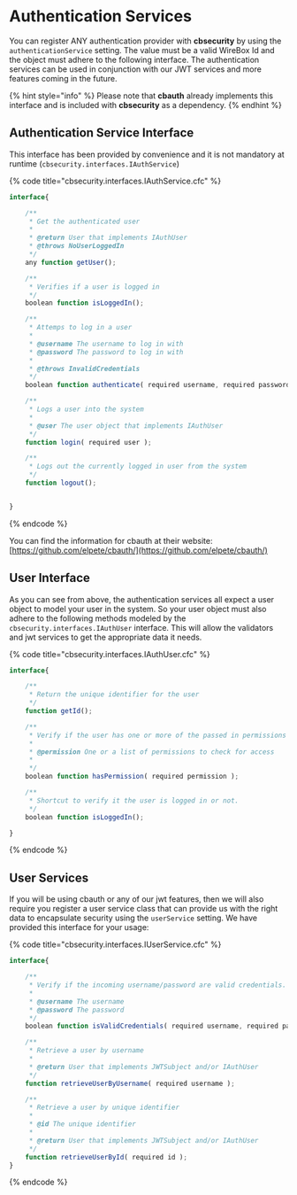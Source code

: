 # Authentication Services

You can register ANY authentication provider with **cbsecurity** by using the `authenticationService` setting. The value must be a valid WireBox Id and the object must adhere to the following interface. The authentication services can be used in conjunction with our JWT services and more features coming in the future.

{% hint style="info" %}
Please note that **cbauth** already implements this interface and is included with **cbsecurity** as a dependency.
{% endhint %}

## Authentication Service Interface

This interface has been provided by convenience and it is not mandatory at runtime \(`cbsecurity.interfaces.IAuthService`\)

{% code title="cbsecurity.interfaces.IAuthService.cfc" %}
```javascript
interface{

    /**
     * Get the authenticated user
     *
     * @return User that implements IAuthUser
     * @throws NoUserLoggedIn
     */
    any function getUser();

    /**
     * Verifies if a user is logged in
     */
    boolean function isLoggedIn();

    /**
     * Attemps to log in a user
     *
     * @username The username to log in with
     * @password The password to log in with
     *
     * @throws InvalidCredentials
     */
    boolean function authenticate( required username, required password );

    /**
     * Logs a user into the system
     *
     * @user The user object that implements IAuthUser
     */
    function login( required user );

    /**
     * Logs out the currently logged in user from the system
     */
    function logout();


}
```
{% endcode %}

You can find the information for cbauth at their website: [https://github.com/elpete/cbauth/](https://github.com/elpete/cbauth/)

## User Interface

As you can see from above, the authentication services all expect a user object to model your user in the system. So your user object must also adhere to the following methods modeled by the `cbsecurity.interfaces.IAuthUser` interface. This will allow the validators and jwt services to get the appropriate data it needs.

{% code title="cbsecurity.interfaces.IAuthUser.cfc" %}
```javascript
interface{

    /**
     * Return the unique identifier for the user
     */
    function getId();

    /**
     * Verify if the user has one or more of the passed in permissions
     *
     * @permission One or a list of permissions to check for access
     *
     */
    boolean function hasPermission( required permission );

    /**
     * Shortcut to verify it the user is logged in or not.
     */
    boolean function isLoggedIn();

}
```
{% endcode %}

## User Services

If you will be using cbauth or any of our jwt features, then we will also require you register a user service class that can provide us with the right data to encapsulate security using the `userService` setting. We have provided this interface for your usage:

{% code title="cbsecurity.interfaces.IUserService.cfc" %}
```javascript
interface{

    /**
     * Verify if the incoming username/password are valid credentials.
     *
     * @username The username
     * @password The password
     */
    boolean function isValidCredentials( required username, required password );

    /**
     * Retrieve a user by username
     *
     * @return User that implements JWTSubject and/or IAuthUser
     */
    function retrieveUserByUsername( required username );

    /**
     * Retrieve a user by unique identifier
     *
     * @id The unique identifier
     *
     * @return User that implements JWTSubject and/or IAuthUser
     */
    function retrieveUserById( required id );
}
```
{% endcode %}

